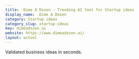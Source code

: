 ```yaml
---
title:  Dime A Dozen - Trending AI tool for Startup ideas
display_name:  Dime A Dozen
category: Startup ideas
category_slug: startup-ideas
key: dimeadozen_ai
website: https://www.dimeadozen.ai/
layout: aitool
---
```


Validated business ideas in seconds.
